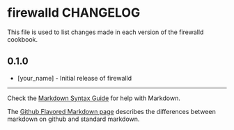 firewalld CHANGELOG
===================

This file is used to list changes made in each version of the firewalld cookbook.

0.1.0
-----
- [your_name] - Initial release of firewalld

- - -
Check the [Markdown Syntax Guide](http://daringfireball.net/projects/markdown/syntax) for help with Markdown.

The [Github Flavored Markdown page](http://github.github.com/github-flavored-markdown/) describes the differences between markdown on github and standard markdown.
